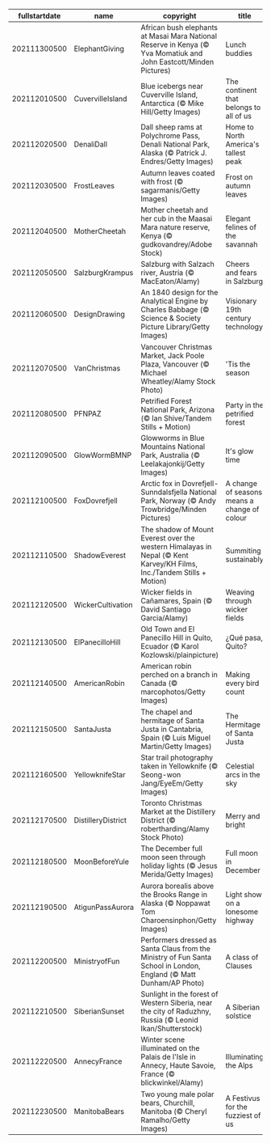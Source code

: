 |fullstartdate|name|copyright|title|image|
|--|--|--|--|--|
202111300500|ElephantGiving|African bush elephants at Masai Mara National Reserve in Kenya (© Yva Momatiuk and John Eastcott/Minden Pictures)|Lunch buddies|![](/en-CA/2021/12/202111300500ElephantGiving.jpg)|
202112010500|CuvervilleIsland|Blue icebergs near Cuverville Island, Antarctica (© Mike Hill/Getty Images)|The continent that belongs to all of us|![](/en-CA/2021/12/202112010500CuvervilleIsland.jpg)|
202112020500|DenaliDall|Dall sheep rams at Polychrome Pass, Denali National Park, Alaska (© Patrick J. Endres/Getty Images)|Home to North America's tallest peak|![](/en-CA/2021/12/202112020500DenaliDall.jpg)|
202112030500|FrostLeaves|Autumn leaves coated with frost (© sagarmanis/Getty Images)|Frost on autumn leaves|![](/en-CA/2021/12/202112030500FrostLeaves.jpg)|
202112040500|MotherCheetah|Mother cheetah and her cub in the Maasai Mara nature reserve, Kenya (© gudkovandrey/Adobe Stock)|Elegant felines of the savannah|![](/en-CA/2021/12/202112040500MotherCheetah.jpg)|
202112050500|SalzburgKrampus|Salzburg with Salzach river, Austria (© MacEaton/Alamy)|Cheers and fears in Salzburg|![](/en-CA/2021/12/202112050500SalzburgKrampus.jpg)|
202112060500|DesignDrawing|An 1840 design for the Analytical Engine by Charles Babbage (© Science & Society Picture Library/Getty Images)|Visionary 19th century technology|![](/en-CA/2021/12/202112060500DesignDrawing.jpg)|
202112070500|VanChristmas|Vancouver Christmas Market, Jack Poole Plaza, Vancouver (© Michael Wheatley/Alamy Stock Photo)|'Tis the season|![](/en-CA/2021/12/202112070500VanChristmas.jpg)|
202112080500|PFNPAZ|Petrified Forest National Park, Arizona (© Ian Shive/Tandem Stills + Motion)|Party in the petrified forest|![](/en-CA/2021/12/202112080500PFNPAZ.jpg)|
202112090500|GlowWormBMNP|Glowworms in Blue Mountains National Park, Australia (© Leelakajonkij/Getty Images)|It's glow time|![](/en-CA/2021/12/202112090500GlowWormBMNP.jpg)|
202112100500|FoxDovrefjell|Arctic fox in Dovrefjell-Sunndalsfjella National Park, Norway (© Andy Trowbridge/Minden Pictures)|A change of seasons means a change of colour|![](/en-CA/2021/12/202112100500FoxDovrefjell.jpg)|
202112110500|ShadowEverest|The shadow of Mount Everest over the western Himalayas in Nepal (© Kent Karvey/KH Films, Inc./Tandem Stills + Motion)|Summiting sustainably|![](/en-CA/2021/12/202112110500ShadowEverest.jpg)|
202112120500|WickerCultivation|Wicker fields in Cañamares, Spain (© David Santiago Garcia/Alamy)|Weaving through wicker fields|![](/en-CA/2021/12/202112120500WickerCultivation.jpg)|
202112130500|ElPanecilloHill|Old Town and El Panecillo Hill in Quito, Ecuador (© Karol Kozlowski/plainpicture)|¿Qué pasa, Quito?|![](/en-CA/2021/12/202112130500ElPanecilloHill.jpg)|
202112140500|AmericanRobin|American robin perched on a branch in Canada (© marcophotos/Getty Images)|Making every bird count|![](/en-CA/2021/12/202112140500AmericanRobin.jpg)|
202112150500|SantaJusta|The chapel and hermitage of Santa Justa in Cantabria, Spain (© Luis Miguel Martin/Getty Images)|The Hermitage of Santa Justa|![](/en-CA/2021/12/202112150500SantaJusta.jpg)|
202112160500|YellowknifeStar|Star trail photography taken in Yellowknife (© Seong-won Jang/EyeEm/Getty Images)|Celestial arcs in the sky|![](/en-CA/2021/12/202112160500YellowknifeStar.jpg)|
202112170500|DistilleryDistrict|Toronto Christmas Market at the Distillery District (© robertharding/Alamy Stock Photo)|Merry and bright|![](/en-CA/2021/12/202112170500DistilleryDistrict.jpg)|
202112180500|MoonBeforeYule|The December full moon seen through holiday lights (© Jesus Merida/Getty Images)|Full moon in December|![](/en-CA/2021/12/202112180500MoonBeforeYule.jpg)|
202112190500|AtigunPassAurora|Aurora borealis above the Brooks Range in Alaska (© Noppawat Tom Charoensinphon/Getty Images)|Light show on a lonesome highway|![](/en-CA/2021/12/202112190500AtigunPassAurora.jpg)|
202112200500|MinistryofFun|Performers dressed as Santa Claus from the Ministry of Fun Santa School in London, England (© Matt Dunham/AP Photo)|A class of Clauses|![](/en-CA/2021/12/202112200500MinistryofFun.jpg)|
202112210500|SiberianSunset|Sunlight in the forest of Western Siberia, near the city of Raduzhny, Russia (© Leonid Ikan/Shutterstock)|A Siberian solstice|![](/en-CA/2021/12/202112210500SiberianSunset.jpg)|
202112220500|AnnecyFrance|Winter scene illuminated on the Palais de l'Isle in Annecy, Haute Savoie, France (© blickwinkel/Alamy)|Illuminating the Alps|![](/en-CA/2021/12/202112220500AnnecyFrance.jpg)|
202112230500|ManitobaBears|Two young male polar bears, Churchill, Manitoba (© Cheryl Ramalho/Getty Images)|A Festivus for the fuzziest of us|![](/en-CA/2021/12/202112230500ManitobaBears.jpg)|
